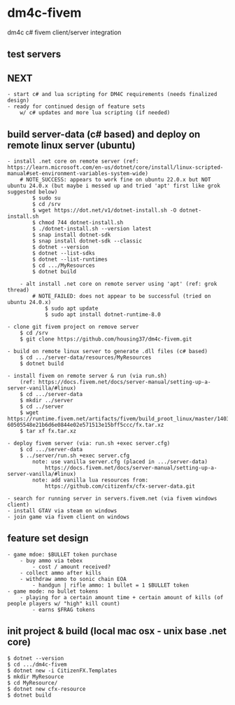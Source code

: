 # dm4c-fivem
dm4c c# fivem client/server integration

## test servers
    

## NEXT
    - start c# and lua scripting for DM4C requirements (needs finalized design)
	- ready for continued design of feature sets 
		w/ c# updates and more lua scripting (if needed)

## build server-data (c# based) and deploy on remote linux server (ubuntu)
    - install .net core on remote server (ref: https://learn.microsoft.com/en-us/dotnet/core/install/linux-scripted-manual#set-environment-variables-system-wide)
        # NOTE_SUCCESS: appears to work fine on ubuntu 22.0.x but NOT ubuntu 24.0.x (but maybe i messed up and tried 'apt' first like grok suggested below)
            $ sudo su
            $ cd /srv
            $ wget https://dot.net/v1/dotnet-install.sh -O dotnet-install.sh
            $ chmod 744 dotnet-install.sh 
            $ ./dotnet-install.sh --version latest
            $ snap install dotnet-sdk
            $ snap install dotnet-sdk --classic
            $ dotnet --version
            $ dotnet --list-sdks
            $ dotnet --list-runtimes
            $ cd .../MyResources
            $ dotnet build

        - alt install .net core on remote server using 'apt' (ref: grok thread)
            # NOTE_FAILED: does not appear to be successful (tried on ubuntu 24.0.x)
                $ sudo apt update
                $ sudo apt install dotnet-runtime-8.0

    - clone git fivem project on remove server
        $ cd /srv
        $ git clone https://github.com/housing37/dm4c-fivem.git
    
    - build on remote linux server to generate .dll files (c# based)
        $ cd .../server-data/resources/MyResources
        $ dotnet build

    - install fivem on remote server & run (via run.sh)
        (ref: https://docs.fivem.net/docs/server-manual/setting-up-a-server-vanilla/#linux)
        $ cd .../server-data
        $ mkdir ../server
        $ cd ../server
        $ wget https://runtime.fivem.net/artifacts/fivem/build_proot_linux/master/14033-60505548e21b6d6e0844e02e571513e15bff5ccc/fx.tar.xz
        $ tar xf fx.tar.xz

    - deploy fivem server (via: run.sh +exec server.cfg)
        $ cd .../server-data
        $ ../server/run.sh +exec server.cfg
            note: use vanilla server.cfg (placed in .../server-data)
                https://docs.fivem.net/docs/server-manual/setting-up-a-server-vanilla/#linux)
            note: add vanilla lua resources from:
                https://github.com/citizenfx/cfx-server-data.git

    - search for running server in servers.fivem.net (via fivem windows client)
    - install GTAV via steam on windows
    - join game via fivem client on windows

## feature set design
    - game mdoe: $BULLET token purchase
        - buy ammo via tebex
            - cost / amount received?
        - collect ammo after kills
        - withdraw ammo to sonic chain EOA
            - handgun | rifle ammo: 1 bullet = 1 $BULLET token
    - game mode: no bullet tokens
        - playing for a certain amount time + certain amount of kills (of people players w/ "high" kill count)
            - earns $FRAG tokens
    
## init project & build (local mac osx - unix base .net core)
    $ dotnet --version
    $ cd .../dm4c-fivem
    $ dotnet new -i CitizenFX.Templates
    $ mkdir MyResource
    $ cd MyResource/
    $ dotnet new cfx-resource
    $ dotnet build